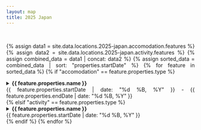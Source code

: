 ```yaml
---
layout: map
title: 2025 Japan
---
```


<div style="text-align: justify" markdown="1">
<div id="map"></div>

<script>

var map = L.map('map').setView([35.652, 139.839], 7);
L.tileLayer('https://tile.openstreetmap.org/{z}/{x}/{y}.png', {
    maxZoom: 19,
    attribution: '&copy; <a href="http://www.openstreetmap.org/copyright">OpenStreetMap</a>'
}).addTo(map);

var Esri_WorldStreetMap = L.tileLayer('https://server.arcgisonline.com/ArcGIS/rest/services/World_Street_Map/MapServer/tile/{z}/{y}/{x}', {
	attribution: '2012'
});

Esri_WorldStreetMap.addTo(map);
var accomodation = {{ site.data.locations.2025-japan.accomodation.features | sort: 'properties.startDate' | jsonify }}
var activity     = {{ site.data.locations.2025-japan.activity.features     | sort: 'properties.startDate' | jsonify }}

const pathCoords = [];
accomodation.forEach(location => {
     var coord = location.geometry.coordinates;
     pathCoords.push([coord[0], coord[1]]);
});

const accCoords = [];
activity.forEach(location => {
     var d = location.properties.startDate;
     accomodation.forEach(acc => {
          if (d >= acc.properties.startDate && d < acc.properties.endDate) {

               var c1 = location.geometry.coordinates;
               var c2 = acc.geometry.coordinates;
               accCoords.push([[c2[0], c2[1]], [c1[0], c1[1]]]);
          }
     });
});

accCoords.forEach(line => {
     L.polyline(line, {
          color: 'black',
          weight: 5,   // Thicker than the main polyline
          opacity: 1}
          ).addTo(map);
     L.polyline(line, {color: "#cde43b"}).addTo(map);

})
var accomMarkerOptions = {
    radius: 10,
    fillColor: "#ff7800",
    color: "#000",
    weight: 1,
    opacity: 1,
    fillOpacity: 0.8
};

var activityMarkerOptions = {
    radius: 10,
    fillColor: "#cde43b",
    color: "#000",
    weight: 1,
    opacity: 1,
    fillOpacity: 0.8
};

var outline = L.polyline(pathCoords, {
    color: 'black',
    weight: 5,   // Thicker than the main polyline
    opacity: 1
}).addTo(map);

var pathLine = L.polyline(pathCoords, {color: "#ff7800"}).addTo(map);

const accomMarkers = {};
const activityMarkers = {};

</script>

<br>

{% assign data1 = site.data.locations.2025-japan.accomodation.features %}
{% assign data2 = site.data.locations.2025-japan.activity.features %}
{% assign combined_data = data1 | concat: data2 %}
{% assign sorted_data = combined_data | sort: "properties.startDate" %}
{% for feature in sorted_data %}
{% if "accomodation" == feature.properties.type %}

<details class="accom-collapse" collapse-id="{{ feature.properties.name }}">
  <summary class="accom-summary"><b>{{ feature.properties.name }}</b><div class="right">{{ feature.properties.startDate | date: "%d %B, %Y" }} - {{ feature.properties.endDate | date: "%d %B, %Y" }}</div></summary>
  <div class="accom-item" data-id="{{ feature.properties.name }}">
  <div><b>Address</b> : <a href="{{ feature.properties.link }}">{{ feature.properties.address }}</a></div>
  <div><b>Check-in</b> : {{ feature.properties.checkIn }}</div>
  <div><b>Check-out</b> : {{ feature.properties.checkOut }}</div>
  <div><b>Cost</b> : {{ feature.properties.cost }} {{ feature.properties.currency }}</div>
  <div><b>Notes</b> : {{ feature.properties.notes }}</div>
  </div>
</details>
{% elsif "activity" == feature.properties.type %}
<details class="activity-collapse" collapse-id="{{ feature.properties.name }}">
  <summary class="activity-summary"><b>{{ feature.properties.name }}</b><div class="right">{{ feature.properties.startDate | date: "%d %B, %Y" }}</div></summary>
  <div class="activity-item" data-id="{{ feature.properties.name }}">
  <div><b>Address</b> : <a href="{{ feature.properties.link }}">{{ feature.properties.address }}</a></div>
  <div><b>Description</b> : {{ feature.properties.description }}</div>
  {% if feature.properties.cost %}
  <div><b>Price</b> : {{ feature.properties.cost }} {{ feature.properties.currency }}</div>
  {% endif %}
  </div>
</details>
{% endif %}
{% endfor %}

<script>
// Function to reset all markers to their default style
function resetAccomMarkerStyles() {
  Object.values(accomMarkers).forEach(marker => {
    marker.setStyle(accomMarkerOptions);
  });
}

// Function to reset all HTML elements to default style
function resetAccomLocationStyles() {
  document.querySelectorAll('.accom-collapse').forEach(item => {
    item.style.border = '';  // Reset background color
  });
}

// Function to reset all markers to their default style
function resetActivityMarkerStyles() {
  Object.values(activityMarkers).forEach(marker => {
    marker.setStyle(activityMarkerOptions);
  });
}

// Function to reset all HTML elements to default style
function resetActivityLocationStyles() {
  document.querySelectorAll('.activity-collapse').forEach(item => {
    item.style.border = '';  // Reset background color
  });
}

function resetMarkersStyles() {
  resetAccomMarkerStyles();
  resetActivityMarkerStyles();
}

function resetLocationStyles() {
     resetAccomLocationStyles();
     resetActivityLocationStyles();
}

// Function to highlight a specific marker and its HTML element
function highlightLocation(marker, itemId) {
  // Highlight the marker
  marker.setStyle({
    color: 'red',
    fillColor: '#f30',
    radius: 12,
  });

  // Highlight the corresponding HTML element
  var borderStyle = "3px solid red";
  var item = document.querySelector(`.accom-collapse[collapse-id="${itemId}"]`);
  if (item) {
    item.style.border = borderStyle;
    item.setAttribute('open',true);
  }

  item = document.querySelector(`.activity-collapse[collapse-id="${itemId}"]`);
  if (item) {
    item.style.border = borderStyle;
    item.setAttribute('open',true);
  }
}

accomodation.forEach(location => {
     var coord = location.geometry.coordinates;
     const marker = L.circleMarker([coord[0], coord[1]], 
     accomMarkerOptions).addTo(map)
     accomMarkers[location.properties.name] = marker
       // Add a click event listener to the marker
     marker.bindPopup(location.properties.name);
     marker.on('click', () => {
          // Reset all markers and location styles
          resetMarkersStyles();
          resetLocationStyles();
          // Highlight the clicked marker and corresponding location div
          highlightLocation(marker, location.properties.name);
     });
});

activity.forEach(location => {
  var coord = location.geometry.coordinates;
  const marker = L.circleMarker([coord[0], coord[1]], 
  activityMarkerOptions).addTo(map)
  activityMarkers[location.properties.name] = marker
    // Add a click event listener to the marker
  marker.bindPopup(location.properties.name);
  marker.on('click', () => {
    // Reset all markers and location styles
    resetMarkersStyles();
    resetLocationStyles();
    // Highlight the clicked marker and corresponding location div
    highlightLocation(marker, location.properties.name);
  });
});

// Add click event listener to each HTML element
document.querySelectorAll('.accom-item').forEach(item => {
  item.addEventListener('click', () => {
    // Get the marker ID from the data attribute
    const markerId = item.getAttribute('data-id');
    // Reset all markers to their original style
    resetMarkersStyles();
    resetLocationStyles();

    // Highlight the selected marker
    const selectedMarker = accomMarkers[markerId];
    if (selectedMarker) {
      highlightLocation(selectedMarker, markerId);
      
      // Optionally, pan and zoom to the marker
      // map.setView(selectedMarker.getLatLng(), 15);
    }
  });
});

// Add click event listener to each HTML element
document.querySelectorAll('.activity-item').forEach(item => {
  item.addEventListener('click', () => {
    // Get the marker ID from the data attribute
    const markerId = item.getAttribute('data-id');
    // Reset all markers to their original style
    resetMarkersStyles();
    resetLocationStyles();

    // Highlight the selected marker
    const selectedMarker = activityMarkers[markerId];
    if (selectedMarker) {
      highlightLocation(selectedMarker, markerId);
      
      // Optionally, pan and zoom to the marker
      // map.setView(selectedMarker.getLatLng(), 15);
    }
  });
});

</script>
</div>
